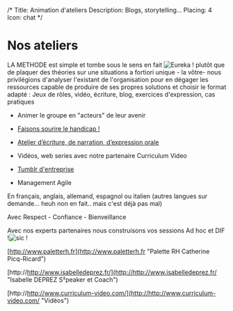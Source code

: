 /*
Title: Animation d'ateliers
Description: Blogs, storytelling...
Placing: 4
Icon: chat
*/

# Nos ateliers

LA METHODE est simple et tombe sous le sens en fait ![Eureka !](http://i.imgur.com/zE6eutV.jpg) plutôt que de plaquer des théories sur une situations a fortiori unique - la vôtre- nous privilégions d'analyser l'existant de l'organisation pour en dégager les ressources capable de produire de ses propres solutions et	choisir le format adapté : Jeux de rôles, vidéo, écriture, blog, exercices d'expression, cas pratiques
*	Animer le groupe en "acteurs" de leur avenir

* [Faisons sourire le handicap !](handicap1)

*	[Atelier d’écriture, de narration, d’expression orale](storytelling1)
*	Vidéos, web series avec notre partenaire Curriculum Video 
*	[Tumblr d'entreprise](tumblrdentreprise1)
*	Management Agile 

En français, anglais, allemand, espagnol ou italien (autres langues sur demande... heuh non en fait.. mais c'est déjà pas mal)

Avec Respect - Confiance - Bienveillance

Avec nos experts partenaires nous construisons vos sessions Ad hoc et DIF !![sic !](http://i.imgur.com/ZdIoqJt.gif)

[http://www.paletterh.fr](http://www.paletterh.fr "Palette RH Catherine Picq-Ricard")

[http://http://www.isabelledeprez.fr/](http://http://www.isabelledeprez.fr/ "Isabelle DEPREZ S²peaker et Coach")

[http://http://www.curriculum-video.com/](http://http://www.curriculum-video.com/ "Vidéos")

